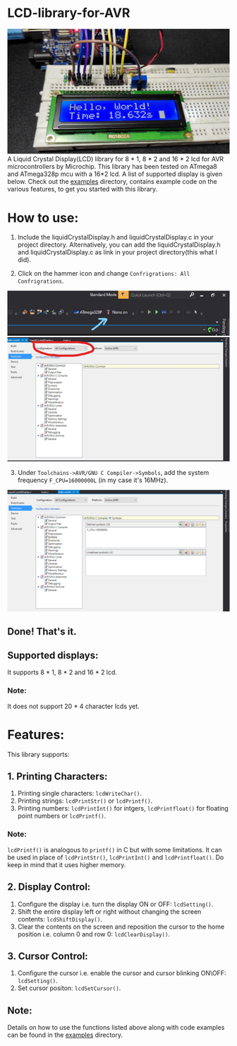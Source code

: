 # LCD-library-for-AVR
![LCD](Images/Thumbnail.jpg)
A Liquid Crystal Display(LCD) library for 8 * 1, 8 * 2 and 16 * 2 lcd for AVR microcontrollers by Microchip. This library has been tested on ATmega8 and ATmega328p mcu with a 16*2 lcd.
A list of supported display is given below. Check out the [examples](/examples) directory, contains example code on the various features, to get you started with this library.

# How to use:
1. Include the liquidCrystalDisplay.h and liquidCrystalDisplay.c in your project directory. Alternatively, you can add the liquidCrystalDisplay.h and liquidCrystalDisplay.c as link in your project directory(this what I did).

2. Click on the hammer icon and change ``` Confrigrations: All Confrigrations ```. 

![hammer](Images/hammer.jpg) ![All confrigrations](Images/allConfrigrations.jpg)

3. Under ``` Toolchains->AVR/GNU C Compiler->Symbols ```, add the system frequency ``` F_CPU=16000000L ``` (in my case it's 16MHz). 

![F_CPU](Images/preprocessor.png)

## Done! That's it.

## Supported displays: 
It supports 8 * 1, 8 * 2 and 16 * 2 lcd. 
### Note:
It does not support 20 * 4 character lcds yet.

# Features:
This library supports:
## 1. Printing Characters:
1. Printing single characters:  ``` lcdWriteChar() ```.
2. Printing strings: ``` lcdPrintStr() ``` or ``` lcdPrintf() ```.
3. Printing numbers: ``` lcdPrintInt() ``` for intgers, ``` lcdPrintfloat() ``` for floating point numbers or ``` lcdPrintf() ```.

### Note: 
``` lcdPrintf() ``` is analogous to ``` printf() ``` in C but with some limitations. It can be used in place of ``` lcdPrintStr() ```, ``` lcdPrintInt() ``` and
``` lcdPrintfloat() ```. Do keep in mind that it uses higher memory.

## 2. Display Control:
1. Configure the display i.e. turn the display ON or OFF: ``` lcdSetting() ```.
2. Shift the entire display left or right without changing the screen contents: ``` lcdShiftDisplay() ```.
3. Clear the contents on the screen and reposition the cursor to the home position i.e. column 0 and row 0: ``` lcdClearDisplay() ```.

## 3. Cursor Control:
1. Configure the cursor i.e. enable the cursor and cursor blinking ON\OFF: ``` lcdSetting() ```.
2. Set cursor positon: ``` lcdSetCursor() ```.

## Note: 
Details on how to use the functions listed above along with code examples can be found in the [examples](/examples) directory.
